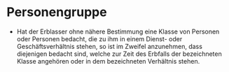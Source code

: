 # Personengruppe

- Hat der Erblasser ohne nähere Bestimmung eine Klasse von Personen oder Personen bedacht, die zu ihm in einem Dienst- oder Geschäftsverhältnis stehen, so ist im Zweifel anzunehmen, dass diejenigen bedacht sind, welche zur Zeit des Erbfalls der bezeichneten Klasse angehören oder in dem bezeichneten Verhältnis stehen.

